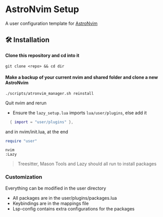 # AstroNvim Setup

A user configuration template for [AstroNvim](https://github.com/AstroNvim/AstroNvim)

## 🛠️ Installation

#### Clone this repository and cd into it

```shell
git clone <repo> && cd dir
```

#### Make a backup of your current nvim and shared folder and clone a new AstroNvim

```shell
./scripts/atronvim_manager.sh reinstall
```

Quit nvim and rerun

- Ensure the `lazy_setup.lua` imports `lua/user/plugins`, else add it

```lua
  { import = "user/plugins" },
```

and in nvim/init.lua, at the end

```lua
require "user"
```

```shell
nvim
:Lazy
```

> Treesitter, Mason Tools and Lazy should all run to install packages

### Customization

Everything can be modified in the user directory

- All packages are in the user/plugins/packages.lua
- Keybindings are in the mappings file
- Lsp-config contains extra configurations for the packages
